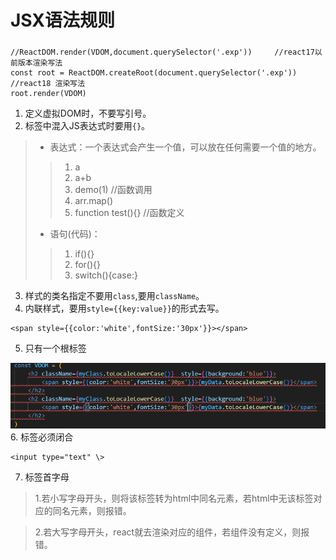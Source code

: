 # JSX语法规则
### 
```
//ReactDOM.render(VDOM,document.querySelector('.exp'))     //react17以前版本渲染写法
const root = ReactDOM.createRoot(document.querySelector('.exp'))   //react18 渲染写法
root.render(VDOM)
```
1. 定义虚拟DOM时，不要写引号。
2. 标签中混入JS表达式时要用`{}`。
> - 表达式：一个表达式会产生一个值，可以放在任何需要一个值的地方。
>> 1.  a
>> 2. a+b
>> 3. demo(1)    //函数调用
>> 4. arr.map()
>> 5. function test(){}   //函数定义
> - 语句(代码)：
>> 1. if(){}
>> 2. for(){}
>> 3. switch(){case:}
3. 样式的类名指定不要用`class`,要用`className`。
4. 内联样式，要用`style={{key:value}}`的形式去写。
```
<span style={{color:'white',fontSize:'30px'}}></span>
```
5. 只有一个根标签  

![img](./image/day1.png "1")
6. 标签必须闭合
```
<input type="text" \>
```
7. 标签首字母
> 1.若小写字母开头，则将该标签转为html中同名元素，若html中无该标签对应的同名元素，则报错。

> 2.若大写字母开头，react就去渲染对应的组件，若组件没有定义，则报错。
